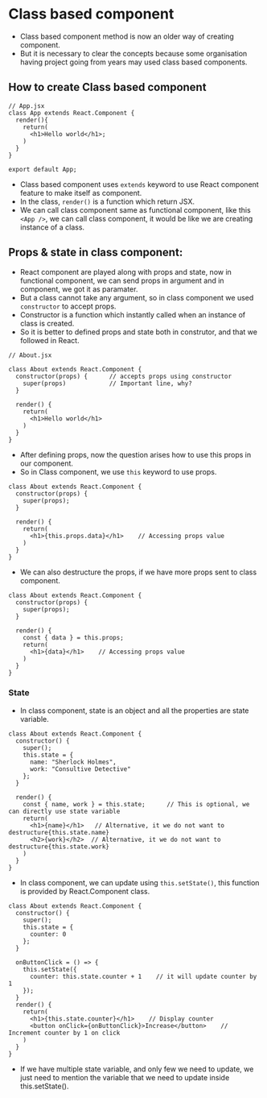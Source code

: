 # Class based component
- Class based component method is now an older way of creating component.
- But it is necessary to clear the concepts because some organisation having project going from years may used class based components.

## How to create Class based component
```
// App.jsx
class App extends React.Component {
  render(){
    return(
      <h1>Hello world</h1>;
    )
  }
}

export default App;
```
- Class based component uses `extends` keyword to use React component feature to make itself as component.
- In the class, `render()` is a function which return JSX.
- We can call class component same as functional component, like this  `<App />`, we can call class component, it would be like we are creating instance of a class.

## Props & state in class component:
- React component are played along with props and state, now in functional component, we can send props in argument and in component, we got it as paramater.
- But a class cannot take any argument, so in class component we used `constructor` to accept props.
- Constructor is a function which instantly called when an instance of class is created.
- So it is better to defined props and state both in construtor, and that we followed in React.
```
// About.jsx

class About extends React.Component {
  constructor(props) {      // accepts props using constructor
    super(props)            // Important line, why?
  }
  
  render() {
    return(
      <h1>Hello world</h1>
    )
  }
}
```
- After defining props, now the question arises how to use this props in our component.
- So in Class component, we use `this` keyword to use props.
```
class About extends React.Component {
  constructor(props) { 
    super(props);
  }
  
  render() {
    return(
      <h1>{this.props.data}</h1>    // Accessing props value
    )
  }
}
```
- We can also destructure the props, if we have more props sent to class component.
```
class About extends React.Component {
  constructor(props) { 
    super(props);
  }
  
  render() {
    const { data } = this.props;
    return(
      <h1>{data}</h1>    // Accessing props value
    )
  }
}
```

### State
- In class component, state is an object and all the properties are state variable.
```
class About extends React.Component {
  constructor() { 
    super();
    this.state = {
      name: "Sherlock Holmes",
      work: "Consultive Detective"
    };
  }
  
  render() {
    const { name, work } = this.state;      // This is optional, we can directly use state variable
    return(
      <h1>{name}</h1>   // Alternative, it we do not want to destructure{this.state.name}
      <h2>{work}</h2>  // Alternative, it we do not want to destructure{this.state.work}
    )
  }
}
```
- In class component, we can update using `this.setState()`, this function is provided by React.Component class.
```
class About extends React.Component {
  constructor() { 
    super();
    this.state = {
      counter: 0
    };
  }

  onButtonClick = () => {
    this.setState({
      counter: this.state.counter + 1    // it will update counter by 1
    });
  }
  render() {
    return(
      <h1>{this.state.counter}</h1>    // Display counter
      <button onClick={onButtonClick}>Increase</button>    // Increment counter by 1 on click
    )
  }
}
```
- If we have multiple state variable, and only few we need to update, we just need to mention the variable that we need to update inside this.setState().
